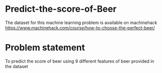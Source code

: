 # Predict-the-score-of-Beer

The dataset for this machine learning problem is available on machinehack
https://www.machinehack.com/course/how-to-choose-the-perfect-beer/

# Problem statement

To predict the score of beer using 9 different features of beer provided in the dataset
